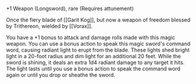 +1 Weapon (Longsword), rare (Requires attunement) 

Once the fiery blade of [[Garit Kog]], but now a weapon of freedom blessed by Trithereon, wielded by [[Vorax]]. 

You have a +1 bonus to attack and damage rolls made with this magic weapon. You can use a bonus action to speak this magic sword's command word, causing radiant light to erupt from the blade. These lights shed bright light in a 20-foot radius and dim light for an additional 20 feet. While the sword is shining, it deals an extra 1d4 radiant damage to any target it hits. The light lasts until you use a bonus action to speak the command word again or until you drop or sheathe the sword.